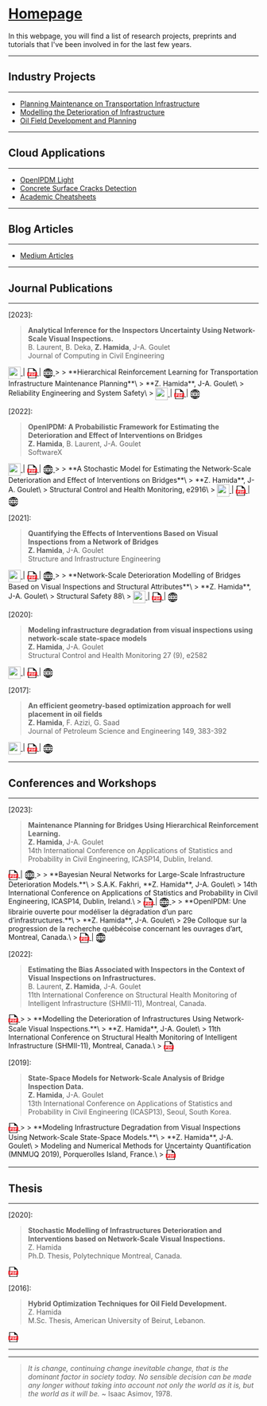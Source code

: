 # [Homepage](https://zachamida.github.io)

In this webpage, you will find a list of research projects, preprints and tutorials that I've been involved in for the last few years. 

---

## Industry Projects

---

* [Planning Maintenance on Transportation Infrastructure](/pages/PMA_page.md)
* [Modelling the Deterioration of Infrastructure](/pages/SHM_page.md)
* [Oil Field Development and Planning](/pages/WPO_page.md)

---

## Cloud Applications

---

* [OpenIPDM Light](https://openipdm-light.streamlit.app)
* [Concrete Surface Cracks Detection](https://cracks-detection.streamlit.app)
* [Academic Cheatsheets](/pages/TIP_page.md)

---

## Blog Articles

---

* [Medium Articles](https://medium.com/me/stories/public)

---

## Journal Publications

---
\[2023\]:
> **Analytical Inference for the Inspectors Uncertainty Using Network-Scale Visual Inspections.**\
> B. Laurent, B. Deka, **Z. Hamida**, J-A. Goulet\
> Journal of Computing in Civil Engineering\
> <a href="https://www.youtube.com/watch?v=TYxGk99cC6M">
<img style='vertical-align:middle;' src="/images/YouTube.png" width="25" height="25">
</a> | <a href="/pdf/BL_BD_ZH_JG_2023.pdf">
<img style='vertical-align:middle;' src="/images/PDF_icon.png" width="20" height="20">
</a> | <a href="https://doi.org/10.1061/JCCEE5.CPENG-5333"> 
<img style='vertical-align:middle;' src="/images/WWW-Icon.png" width="20" height="20">
</a>
>
> **Hierarchical Reinforcement Learning for Transportation Infrastructure Maintenance Planning**\
> **Z. Hamida**, J-A. Goulet\
> Reliability Engineering and System Safety\
> <a href="https://youtu.be/4jnUAYb9kkI">
<img style='vertical-align:middle;' src="/images/YouTube.png" width="25" height="25">
</a> | <a href="/pdf/Hamida_Goulet_RLI_2023_preprint.pdf">
<img style='vertical-align:middle;' src="/images/PDF_icon.png" width="20" height="20">
</a> | <a href="https://doi.org/10.1016/j.ress.2023.109214">
<img style='vertical-align:middle;' src="/images/WWW-Icon.png" width="20" height="20">
</a>

\[2022\]:
> **OpenIPDM: A Probabilistic Framework for Estimating the Deterioration and Effect of Interventions on Bridges**\
> **Z. Hamida**, B. Laurent, J-A. Goulet\
> SoftwareX\
> <a href="https://youtube.com/playlist?list=PLSng2Crfnjmpu7RbEsfExY3gwI2FwxIjU">
<img style='vertical-align:middle;' src="/images/YouTube.png" width="25" height="25">
</a> | <a href="https://doi.org/10.1016/j.softx.2022.101077">
<img style='vertical-align:middle;' src="/images/PDF_icon.png" width="20" height="20">
</a> | <a href="https://github.com/CivML-PolyMtl/OpenIPDM">
<img style='vertical-align:middle;' src="/images/WWW-Icon.png" width="20" height="20">
</a>
>
> **A Stochastic Model for Estimating the Network-Scale Deterioration and Effect of Interventions on Bridges**\
> **Z. Hamida**, J-A. Goulet\
> Structural Control and Health Monitoring, e2916\
> <a href="https://www.youtube.com/watch?v=vx6ATEoEuUE">
<img style='vertical-align:middle;' src="/images/YouTube.png" width="25" height="25">
</a> | <a href="/pdf/Hamida_Goulet_NSA_2022.pdf">
<img style='vertical-align:middle;' src="/images/PDF_icon.png" width="20" height="20">
</a> | <a href="https://dx.doi.org/10.1002/stc.2916">
<img style='vertical-align:middle;' src="/images/WWW-Icon.png" width="20" height="20">
</a>

\[2021\]:
> **Quantifying the Effects of Interventions Based on Visual Inspections from a Network of Bridges**\
> **Z. Hamida**, J-A. Goulet\
> Structure and Infrastructure Engineering\
> <a href="https://www.youtube.com/watch?v=8CsiYl1LdUI">
<img style='vertical-align:middle;' src="/images/YouTube.png" width="25" height="25">
</a> | <a href="/pdf/QEI_Hamida_Goulet_2021 Preprint.pdf">
<img style='vertical-align:middle;' src="/images/PDF_icon.png" width="20" height="20">
</a> | <a href="https://doi.org/10.1080/15732479.2021.1919149">
<img style='vertical-align:middle;' src="/images/WWW-Icon.png" width="20" height="20">
</a>
>
> **Network-Scale Deterioration Modelling of Bridges Based on Visual Inspections and Structural Attributes**\
> **Z. Hamida**, J-A. Goulet\
> Structural Safety 88\
> <a href="https://www.youtube.com/watch?v=YLkn-RaC2IU">
<img style='vertical-align:middle;' src="/images/YouTube.png" width="25" height="25">
</a> | <a href="/pdf/SSMKR_Hamida_Goulet_2020 Preprint.pdf">
<img style='vertical-align:middle;' src="/images/PDF_icon.png" width="20" height="20">
</a> | <a href="http://dx.doi.org/10.1016/j.strusafe.2020.102024">
<img style='vertical-align:middle;' src="/images/WWW-Icon.png" width="20" height="20">
</a>

\[2020\]:
> **Modeling infrastructure degradation from visual inspections using network‐scale state‐space models**\
> **Z. Hamida**, J-A. Goulet\
> Structural Control and Health Monitoring 27 (9), e2582\
> <a href="https://www.youtube.com/watch?v=GBk35UW9m5A">
<img style='vertical-align:middle;' src="/images/YouTube.png" width="25" height="25">
</a> | <a href="/pdf/Hamida_Goulet_VI_SSM_2020.pdf">
<img style='vertical-align:middle;' src="/images/PDF_icon.png" width="20" height="20">
</a> | <a href="https://dx.doi.org/10.1002/stc.2582">
<img style='vertical-align:middle;' src="/images/WWW-Icon.png" width="20" height="20">
</a>

\[2017\]:
> **An efficient geometry-based optimization approach for well placement in oil fields**\
> **Z. Hamida**, F. Azizi, G. Saad\
> Journal of Petroleum Science and Engineering 149, 383-392\
> <a href="https://www.youtube.com/watch?v=Ta96GRc1aMo">
<img style='vertical-align:middle;' src="/images/YouTube.png" width="25" height="25">
</a> | <a href="/pdf/WPO_Hamida_et_al_2017.pdf">
<img style='vertical-align:middle;' src="/images/PDF_icon.png" width="20" height="20">
</a> | <a href="https://dx.doi.org/10.1016/j.petrol.2016.10.055">
<img style='vertical-align:middle;' src="/images/WWW-Icon.png" width="20" height="20">
</a>

---

## Conferences and Workshops

---
\[2023\]:
> **Maintenance Planning for Bridges Using Hierarchical Reinforcement Learning.**\
> **Z. Hamida**, J-A. Goulet\
> 14th International Conference on Applications of Statistics and Probability in Civil Engineering, ICASP14, Dublin, Ireland.\
> <a href="/pdf/Hamida_Goulet_HRL_ICASP14.pdf">
<img style='vertical-align:middle;' src="/images/PDF_icon.png" width="20" height="20">
</a> | <a href="http://hdl.handle.net/2262/103207">
<img style='vertical-align:middle;' src="/images/WWW-Icon.png" width="20" height="20">
</a>
>
> **Bayesian Neural Networks for Large-Scale Infrastructure Deterioration Models.**\
> S.A.K. Fakhri, **Z. Hamida**, J-A. Goulet\
> 14th International Conference on Applications of Statistics and Probability in Civil Engineering, ICASP14, Dublin, Ireland.\
> <a href="/pdf/ICASP14_SSM_TAGI.pdf">
<img style='vertical-align:middle;' src="/images/PDF_icon.png" width="20" height="20">
</a> | <a href="http://hdl.handle.net/2262/103198">
<img style='vertical-align:middle;' src="/images/WWW-Icon.png" width="20" height="20">
</a>
>
> **OpenIPDM: Une librairie ouverte pour modéliser la dégradation d’un parc d’infrastructures.**\
> **Z. Hamida**, J-A. Goulet\
> 29e Colloque sur la progression de la recherche québécoise concernant les ouvrages d’art, Montreal, Canada.\
> <a href="https://www.transports.gouv.qc.ca/fr/ministere/role_ministere/colloques-congres-conferences/colloques-ouvrages-art/Documents/29/OpenIPDM%20%28Infrastructure%20Probabilistic%20Deterioration%20Model%29%20%20une%20librairie%20ouverte%20pour%20modéliser%20la%20dégradation%20d’un%20parc%20d’infrastructures.pdf">
<img style='vertical-align:middle;' src="/images/PDF_icon.png" width="20" height="20">
</a> | <a href="https://www.transports.gouv.qc.ca/fr/ministere/role_ministere/colloques-congres-conferences/colloques-ouvrages-art/Documents/29/OpenIPDM%20%28Infrastructure%20Probabilistic%20Deterioration%20Model%29%20%20une%20librairie%20ouverte%20pour%20modéliser%20la%20dégradation%20d’un%20parc%20d’infrastructures.pdf">
<img style='vertical-align:middle;' src="/images/WWW-Icon.png" width="20" height="20">
</a>

\[2022\]:
> **Estimating the Bias Associated with Inspectors in the Context of Visual Inspections on Infrastructures.**\
> B. Laurent, **Z. Hamida**, J-A. Goulet\
> 11th International Conference on Structural Health Monitoring of Intelligent Infrastructure (SHMII-11), Montreal, Canada.\
> <a href="/pdf/IBF_Laurent_Hamida_Goulet_2022.pdf">
<img style='vertical-align:middle;' src="/images/PDF_icon.png" width="20" height="20">
</a>
>
> **Modelling the Deterioration of Infrastructures Using Network-Scale Visual Inspections.**\
> **Z. Hamida**, J-A. Goulet\
> 11th International Conference on Structural Health Monitoring of Intelligent Infrastructure (SHMII-11), Montreal, Canada.\
> <a href="/pdf/Hamida_Goulet_OFD_2022.pdf">
<img style='vertical-align:middle;' src="/images/PDF_icon.png" width="20" height="20">
</a>

\[2019\]:
> **State-Space Models for Network-Scale Analysis of Bridge Inspection Data.**\
> **Z. Hamida**, J-A. Goulet\
> 13th International Conference on Applications of Statistics and Probability in Civil Engineering (ICASP13), Seoul, South Korea.\
> <a href="https://s-space.snu.ac.kr/bitstream/10371/153317/1/106.pdf">
<img style='vertical-align:middle;' src="/images/PDF_icon.png" width="20" height="20">
</a>
>
> **Modeling Infrastructure Degradation from Visual Inspections Using Network-Scale State-Space Models.**\
> **Z. Hamida**, J-A. Goulet\
> Modeling and Numerical Methods for Uncertainty Quantification (MNMUQ 2019), Porquerolles Island, France.\
> <a href="/pdf/mnmuq2019poster.pdf">
<img style='vertical-align:middle;' src="/images/PDF_icon.png" width="20" height="20">
</a>

---

## Thesis

---

\[2020\]:
> **Stochastic Modelling of Infrastructures Deterioration and Interventions based on Network-Scale Visual Inspections.**\
> Z. Hamida\
> Ph.D. Thesis, Polytechnique Montreal, Canada.\
> <a href="/pdf/ZacharyHamida_PhDThesis_2020.pdf">
<img style='vertical-align:middle;' src="/images/PDF_icon.png" width="20" height="20">
</a>

\[2016\]: 
> **Hybrid Optimization Techniques for Oil Field Development.**\
> Z. Hamida\
> M.Sc. Thesis, American University of Beirut, Lebanon.\
> <a href="https://scholarworks.aub.edu.lb/bitstream/handle/10938/20890/t-6558.pdf?sequence=1">
<img style='vertical-align:middle;' src="/images/PDF_icon.png" width="20" height="20">
</a>

---
---

>*It is change, continuing change inevitable change, that is the dominant factor in society today. No sensible decision can be made any longer without taking into account not only the world as it is, but the world as it will be.* ~ Isaac Asimov, 1978.